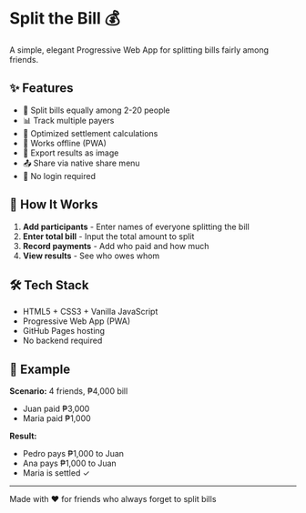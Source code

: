 # Split the Bill 💰

A simple, elegant Progressive Web App for splitting bills fairly among friends.

## ✨ Features

- 💸 Split bills equally among 2-20 people
- 📊 Track multiple payers
- 🎯 Optimized settlement calculations
- 📱 Works offline (PWA)
- 💾 Export results as image
- 📤 Share via native share menu
- 🚀 No login required

## 📱 How It Works

1. **Add participants** - Enter names of everyone splitting the bill
2. **Enter total bill** - Input the total amount to split
3. **Record payments** - Add who paid and how much
4. **View results** - See who owes whom

## 🛠️ Tech Stack

- HTML5 + CSS3 + Vanilla JavaScript
- Progressive Web App (PWA)
- GitHub Pages hosting
- No backend required

## 🎯 Example

**Scenario:** 4 friends, ₱4,000 bill
- Juan paid ₱3,000
- Maria paid ₱1,000

**Result:**
- Pedro pays ₱1,000 to Juan
- Ana pays ₱1,000 to Juan
- Maria is settled ✓

---

Made with ❤️ for friends who always forget to split bills
